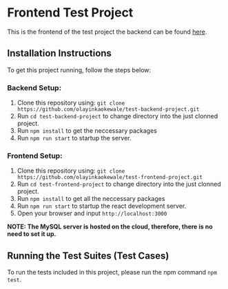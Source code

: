 # Frontend Test Project
This is the frontend of the test project the backend can be found [here](https://github.com/olayinkaokewale/test-backend-project).

## Installation Instructions
To get this project running, follow the steps below:
### Backend Setup:
1. Clone this repository using: `git clone https://github.com/olayinkaokewale/test-backend-project.git`
2. Run `cd test-backend-project` to change directory into the just clonned project.
3. Run `npm install` to get the neccessary packages
4. Run `npm run start` to startup the server.
### Frontend Setup:
1. Clone this repository using: `git clone https://github.com/olayinkaokewale/test-frontend-project.git`
2. Run `cd test-frontend-project` to change directory into the just clonned project.
3. Run `npm install` to get all the neccessary packages
4. Run `npm run start` to startup the react development server.
5. Open your browser and input `http://localhost:3000`

**NOTE: The MySQL server is hosted on the cloud, therefore, there is no need to set it up.**

## Running the Test Suites (Test Cases)
To run the tests included in this project, please run the npm command `npm test`.
